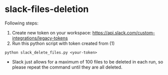 # slack-files-deletion

Following steps:

1. Create new token on your workspace: https://api.slack.com/custom-integrations/legacy-tokens
2. Run this python script with token created from (1)

`python slack_delete_files.py <your-token>`

* Slack just allows for a maximum of 100 files to be deleted in each run, so please repeat the command until they are all deleted.
